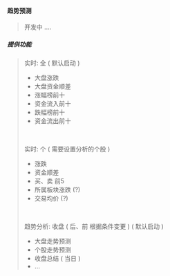 #### 趋势预测

> 开发中 ....

##### 提供功能
> 实时: 全 ( 默认启动 )
> - 大盘涨跌
> - 大盘资金顺差
> - 涨幅榜前十
> - 资金流入前十
> - 跌幅榜前十
> - 资金流出前十 
>
> <br />
>
> 实时: 个 ( 需要设置分析的个股 )
> - 涨跌
> - 资金顺差
> - 买、卖 前5
> - 所属板块涨跌 (?)
> - 交易均价 (?)
>
> <br />
>
> 趋势分析: 收盘 ( 后、前 根据条件变更 ) ( 默认启动 )
> - 大盘走势预测
> - 个股走势预测
> - 收盘总结 ( 当日 )  
> - ...



